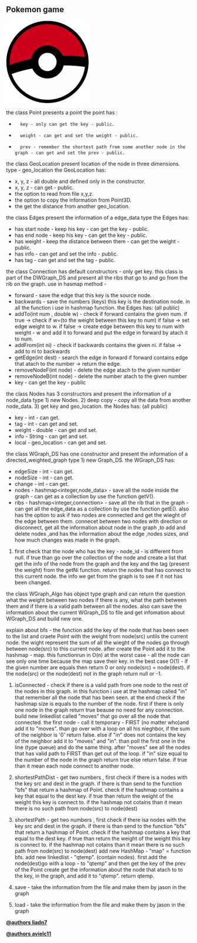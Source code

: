 Pokemon game
-----------------

![](https://github.com/LIADN7/Pokemon-GAME/blob/master/img/icon.png)



the class Point presents a point
the point has :
* 		key - only can get the key - public.
* 		weight - can get and set the weight - public.
* 		prev - remember the shortest path from some another node in the graph - can get and set the prev - public.

the class GeoLocation present location of the node in  three dimensions. 
type - geo_location
the GeoLocation has:
* 	x, y, z - all double and defined only in the constructor.
*	x, y, z - can get - public.
*	the option to read from file x,y,z. 
*	the option to copy the information from Point3D.
* 	the get the distance from another geo_location.

the class Edges present the information of a edge_data type
the Edges has:
*	has start node - keep his key - can get the key - public.
*	has end node - keep his key - can get the key - public.
*	has weight - keep the distance between them - can get the weight - public.
*	has info - can get and set the info - public.
*	has tag - can get and set the tag  - public.

the class Connection has default constructors - only get key.
this class is part of the DWGraph_DS and present all the ribs that go to and go from the rib on the graph.
use in hasmap method - 
*	forward - save the edge that this key is the source node.
*	backwards - save the numbers (keys) this key is the destination node.
in all the function i use in hashmap function.
the Edges has: (all public)
*	addTo(int num , double w) - check if forward contains the given num. if true -> check if w=(to the weight between this key to num) if false -> set edge weight to w.
                                                                         if false -> create edge between this key to num with weight - w and add it to forward and put the edge in forward by atach it to num.
*	addFrom(int ni) - check if backwards contains the given ni. if false -> add to ni to backwards
*	getEdge(int dest) - search the edge in forward if forward contains edge that atach to the number -> return the edge.
*	removeNodeF(int node) - delete the edge atach to the given number
*	removeNodeB(int node) - delete the number atach to the given number
*	key - can get the key - public 

the class Nodes has 3 constructors and present the information of a node_data type
	1) new Nodes. 
	2) deep copy - copy all the data from another node_data.
	3) get key and geo_location.
the Nodes has: (all public)
*	key - int - can get.
*	tag - int - can get and set.
*	weight - double - can get and set.
*	info - String - can get and set.
*	local - geo_location - can get and set.


the class WGraph_DS has one constructor and present the information of a directed_weighted_graph type
	1) new Graph_DS.
the WGraph_DS has:
*	edgeSize - int - can get.
*	nodeSize - int - can get.
*	change - int - can get.
*	nodes - hashmap<integer,node_data> - save all the node inside the graph - can get as a collection by use the function getV().
*	ribs - hashmap<integer,connection> - save all the rib that in the graph - can get all the edge_data as a collection by use the function getE().
also has the option to ask if two nodes are connected and get the wieght of the edge between them. connecet between two nodes with direction or disconnect,
get all the information about node in the graph ,to add and delete nodes ,and has the information 
about the edge ,nodes sizes, and how much changes was made in the graph.
1. first check that the node who has the key - node_id - is different from null. if true than go over the collection 
of the node and create a list that get the info of the node from the graph and the key and the tag (present the weight) from the getNi function.
return the nodes that has connect to this current node.
the info we get from the graph is to see if it not has been changed.

the class WGraph_Algo  has object type graph and can return the question what the weight between two nodes if there is
any, what the path between them and if there is a valid path between all the nodes.
also can save the information about the current WGraph_DS to file and get infomation about WGraph_DS and build new one.  

explain about bfs -
the function add the key of the node that has been seen to the list and craete Point with the weight from node(src) untils the current node. the wight represent the sum of all the wieght of the nodes go through between node(src) to this current node. after create the Point add it to the hashmap - map.
this functionrun in O(n) at the worst case - all the node can see only one time because the map save their key.
in the best case O(1) - if the given number are equals then return 0 or only node(src) = node(dest). if the node(src) or the node(dest) not in the graph return null or -1.

1. isConnected - check if there is a valid path from one node to the rest of the nodes in this graph. in this function i use at the hashmap called "in" that remember all the node that has been seen. at the end check if the hashmap size is equals to the number of the node.
first if there is only one node in the graph return true beause no need for any connection.
build new linkedlist called "moves" that go over all the node that connected. the first node - call it temporary - FIRST (no matter who)and add it to "moves". than go over with a loop on all his nieghbor, if the sum of the neighbor is '0' return false. else if "in" does not contains the key of the neighbor add it to "moves" and "in". than poll the first one in the line (type queue) and do the same thing. after "moves" see all the nodes that has valid path to FIRST than get out of the loop. 
if "in" size equal to the number of the node in the graph return true else return false.
if true than it mean each node connect to another node.

2. shortestPathDist - get two numbers , first check if there is a nodes with the key src and dest in the graph. if there is than send to the function "bfs" that return a hashmap of Point. check if the hashmap contains a key that equal to the dest key. if true than return the weight of the weight this key is connect to. 
if the hashmap not cotains than it mean there is no such path from node(src) to node(dest) 	

3. shortestPath -  get two numbers , first check if there isa nodes with the key src and dest in the graph. if there is than send to the function "bfs" that return a hashmap of Point. check if the hashmap contains a key that equal to the dest key. if true than return the weight of the weight this key is connect to. 
if the hashmap not cotains than it mean there is no such path from node(src) to node(dest) 
add new HashMap - "map" = function bfs.
add new linkedlist - "qtemp". (contain nodes). 
first add the node(dest)go with a loop -  to "qtemp" and then get the key of the prev of the Point create get the information about the node that atach to to the key, in the graph, and add it to "qtemp". return qtemp.

4. save - take the information from the file and make them by jason in the graph 

5. load - take the information from the file and make them by jason in the graph



**[@authors liadn7](https://github.com/liadn7)**

**[@authors avielc11](https://github.com/avielc11)**
